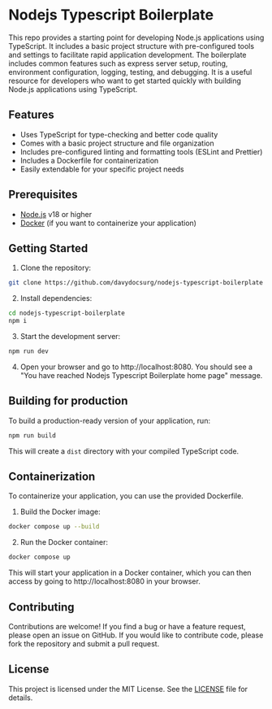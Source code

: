 # Nodejs Typescript Boilerplate

This repo provides a starting point for developing Node.js applications using TypeScript. It includes a basic project structure with pre-configured tools and settings to facilitate rapid application development. The boilerplate includes common features such as express server setup, routing, environment configuration, logging, testing, and debugging. It is a useful resource for developers who want to get started quickly with building Node.js applications using TypeScript.

## Features

-   Uses TypeScript for type-checking and better code quality
-   Comes with a basic project structure and file organization
-   Includes pre-configured linting and formatting tools (ESLint and Prettier)
-   Includes a Dockerfile for containerization
-   Easily extendable for your specific project needs

## Prerequisites

-   [Node.js](https://nodejs.org) v18 or higher
-   [Docker](https://docker.com) (if you want to containerize your application)

## Getting Started

1. Clone the repository:

```bash
git clone https://github.com/davydocsurg/nodejs-typescript-boilerplate
```

2. Install dependencies:

```bash
cd nodejs-typescript-boilerplate
npm i
```

3. Start the development server:

```bash
npm run dev
```

4. Open your browser and go to http://localhost:8080. You should see a "You have reached Nodejs Typescript Boilerplate home page" message.

## Building for production

To build a production-ready version of your application, run:

```bash
npm run build
```

This will create a `dist` directory with your compiled TypeScript code.

## Containerization

To containerize your application, you can use the provided Dockerfile.

1. Build the Docker image:

```bash
docker compose up --build
```

2. Run the Docker container:

```bash
docker compose up
```

This will start your application in a Docker container, which you can then access by going to http://localhost:8080 in your browser.

## Contributing

Contributions are welcome! If you find a bug or have a feature request, please open an issue on GitHub. If you would like to contribute code, please fork the repository and submit a pull request.

## License

This project is licensed under the MIT License. See the [LICENSE](https://opensource.org/licenses/MIT) file for details.
